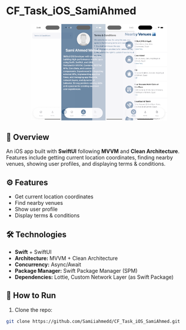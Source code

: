 # CF_Task_iOS_SamiAhmed

<!-- Stacked Screenshots -->
<p align="center">
  <img src="Screens/screen2.png" width="120" style="margin-right:-40px; opacity:0.6;"/>
  <img src="Screens/screen3.png" width="120" style="margin-right:-40px; opacity:0.6;"/>
  <img src="Screens/screen4.png" width="120" style="margin-right:-40px; opacity:0.6;"/>
  <img src="Screens/screen1.png" width="120"/>
</p>

## 📱 Overview
An iOS app built with **SwiftUI** following **MVVM** and **Clean Architecture**.  
Features include getting current location coordinates, finding nearby venues, showing user profiles, and displaying terms & conditions.

## ⚙️ Features
- Get current location coordinates
- Find nearby venues
- Show user profile
- Display terms & conditions

## 🛠️ Technologies
- **Swift** + SwiftUI
- **Architecture:** MVVM + Clean Architecture
- **Concurrency:** Async/Await
- **Package Manager:** Swift Package Manager (SPM)
- **Dependencies:** Lottie, Custom Network Layer (as Swift Package)

## 🚀 How to Run
1. Clone the repo:
```bash
git clone https://github.com/Samiiahmedd/CF_Task_iOS_SamiAhmed.git
